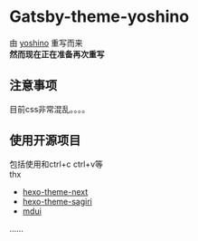 # Gatsby-theme-yoshino
由  [yoshino](https://github.com/1574242600/yoshino) 重写而来  
**然而现在正在准备再次重写**

## 注意事项
目前css非常混乱。。。。  

## 使用开源项目
包括使用和ctrl+c ctrl+v等  
thx  
- [hexo-theme-next](https://github.com/next-theme/hexo-theme-next)
- [hexo-theme-sagiri](https://github.com/DIYgod/hexo-theme-sagiri)
- [mdui](https://github.com/zdhxiong/mdui)

......
